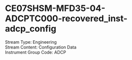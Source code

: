 # CE07SHSM-MFD35-04-ADCPTC000-recovered_inst-adcp_config

Stream Type: Engineering<br>
Stream Content: Configuration Data<br>
Instrument Group Code: ADCP<br>
